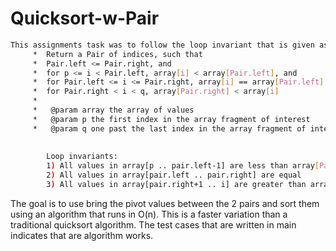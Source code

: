 # Quicksort-w-Pair
```sh
This assignments task was to follow the loop invariant that is given as:
     *  Return a Pair of indices, such that 
     *  Pair.left <= Pair.right, and 
     *  for p <= i < Pair.left, array[i] < array[Pair.left], and
     *  for Pair.left <= i <= Pair.right, array[i] == array[Pair.left], and 
     *  for Pair.right < i < q, array[Pair.right] < array[i]     
     *   
     *   @param array the array of values
     *   @param p the first index in the array fragment of interest
     *   @param q one past the last index in the array fragment of interest
     
     
        Loop invariants:
        1) All values in array[p .. pair.left-1] are less than array[Pair.left]
        2) All values in array[pair.left .. pair.right] are equal
        3) All values in array[pair.right+1 .. i] are greater than array[Pair.right]
```

The goal is to use bring the pivot values between the 2 pairs and sort them using an algorithm that runs in O(n). This is a faster variation than a traditional quicksort algorithm. The test cases that are written in main indicates that are algorithm works.
